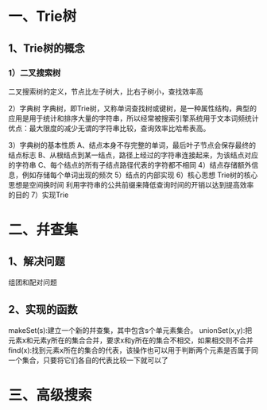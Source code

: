# 一、Trie树
## 1、Trie树的概念
### 1）二叉搜索树
  二叉搜索树的定义，节点比左子树大，比右子树小，查找效率高
  
  2）字典树
  字典树，即Trie树，又称单词查找树或键树，是一种属性结构，典型的应用是用于统计和排序大量的字符串，所以经常被搜索引擎系统用于文本词频统计
  优点：最大限度的减少无谓的字符串比较，查询效率比哈希表高。

3）字典树的基本性质
  A、结点本身不存完整的单词，最后叶子节点会保存最终的结点标志
  B、从根结点到某一结点，路径上经过的字符串连接起来，为该结点对应的字符串
  C、每个结点的所有子结点路径代表的字符都不相同
 4）结点存储额外信息，例如存储每个单词出现的频次
 5）结点的内部实现
 6）核心思想
   Trie树的核心思想是空间换时间
   利用字符串的公共前缀来降低查询时间的开销以达到提高效率的目的
 7）实现Trie
 # 二、幷查集
 ## 1、解决问题
 组团和配对问题
 ## 2、实现的函数
 makeSet(s):建立一个新的幷查集，其中包含s个单元素集合。
 unionSet(x,y):把元素x和元素y所在的集合合并，要求x和y所在的集合不相交，如果相交则不合并
 find(x):找到元素x所在的集合的代表，该操作也可以用于判断两个元素是否属于同一个集合，只要将它们各自的代表比较一下就可以了
 # 三、高级搜索
 

